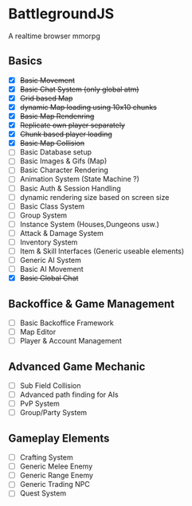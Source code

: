 # BattlegroundJS
A realtime browser mmorpg

## Basics
- [x] ~~Basic Movement~~
- [x] ~~Basic Chat System (only global atm)~~
- [x] ~~Grid based Map~~
- [x] ~~dynamic Map loading using 10x10 chunks~~
- [x] ~~Basic Map Rendenring~~
- [X] ~~Replicate own player separately~~
- [X] ~~Chunk based player loading~~ 
- [X] ~~Basic Map Collision~~
- [ ] Basic Database setup
- [ ] Basic Images & Gifs (Map)
- [ ] Basic Character Rendering
- [ ] Animation System (State Machine ?)
- [ ] Basic Auth & Session Handling
- [ ] dynamic rendering size based on screen size
- [ ] Basic Class System
- [ ] Group System
- [ ] Instance System (Houses,Dungeons usw.)
- [ ] Attack & Damage System
- [ ] Inventory System
- [ ] Item & Skill Interfaces (Generic useable elements)
- [ ] Generic AI System
- [ ] Basic AI Movement
- [X] ~~Basic Global Chat~~

## Backoffice & Game Management
- [ ] Basic Backoffice Framework
- [ ] Map Editor
- [ ] Player & Account Management

## Advanced Game Mechanic
- [ ] Sub Field Collision
- [ ] Advanced path finding for AIs
- [ ] PvP System
- [ ] Group/Party System

## Gameplay Elements
- [ ] Crafting System
- [ ] Generic Melee Enemy
- [ ] Generic Range Enemy
- [ ] Generic Trading NPC
- [ ] Quest System
